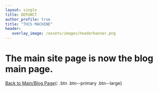 ```yaml
---
layout: single
title: DEFUNCT
author_profile: true
title: "THIS MACHINE"
header:
   overlay_image: /assets/images/headerbanner.png
---
```


<meta http-equiv="refresh" content="30;url=/" />

# The main site page is now the blog main page.

[Back to Main/Blog Page](/){: .btn .btn--primary .btn--large}